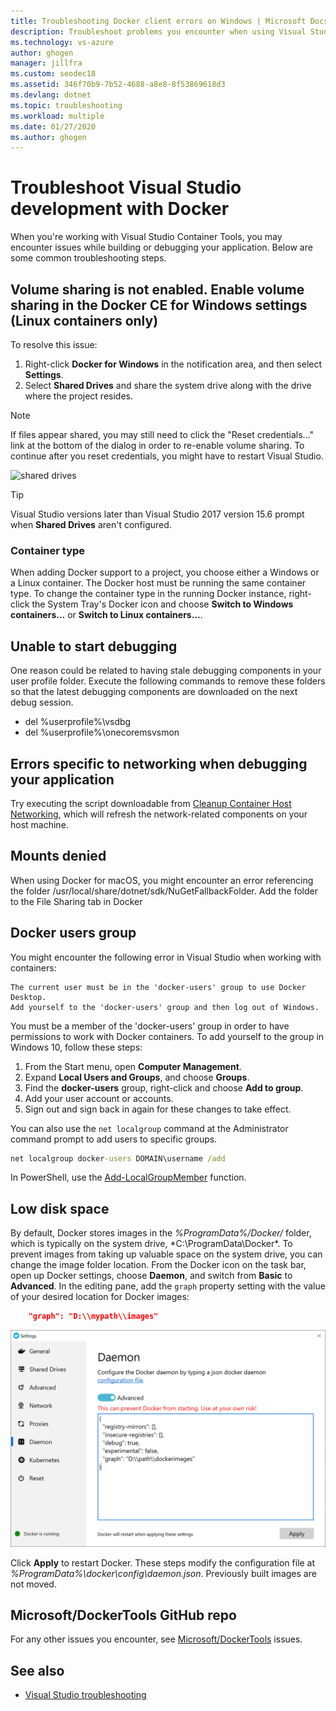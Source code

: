 ```yaml
---
title: Troubleshooting Docker client errors on Windows | Microsoft Docs
description: Troubleshoot problems you encounter when using Visual Studio to create and deploy web apps to Docker on Windows by using Visual Studio.
ms.technology: vs-azure
author: ghogen
manager: jillfra
ms.custom: seodec18
ms.assetid: 346f70b9-7b52-4688-a8e8-8f53869618d3
ms.devlang: dotnet
ms.topic: troubleshooting
ms.workload: multiple
ms.date: 01/27/2020
ms.author: ghogen
---
```

# Troubleshoot Visual Studio development with Docker

When you're working with Visual Studio Container Tools, you may encounter issues while building or debugging your application. Below are some common troubleshooting steps.

## Volume sharing is not enabled. Enable volume sharing in the Docker CE for Windows settings  (Linux containers only)

To resolve this issue:

1. Right-click **Docker for Windows** in the notification area, and then select **Settings**.
1. Select **Shared Drives** and share the system drive along with the drive where the project resides.

> [!NOTE]
> If files appear shared, you may still need to click the "Reset credentials..." link at the bottom of the dialog in order to re-enable volume sharing. To continue after you reset credentials, you might have to restart Visual Studio.

![shared drives](media/troubleshooting-docker-errors/shareddrives.png)

> [!TIP]
> Visual Studio versions later than Visual Studio 2017 version 15.6 prompt when **Shared Drives** aren't configured.

### Container type

When adding Docker support to a project, you choose either a Windows or a Linux container. The Docker host must be running the same container type. To change the container type in the running Docker instance, right-click the System Tray's Docker icon and choose **Switch to Windows containers...** or **Switch to Linux containers...**.

## Unable to start debugging

One reason could be related to having stale debugging components in your user profile folder. Execute the following commands to remove these folders so that the latest debugging components are downloaded on the next debug session.

- del %userprofile%\vsdbg
- del %userprofile%\onecoremsvsmon

## Errors specific to networking when debugging your application

Try executing the script downloadable from [Cleanup Container Host Networking](https://github.com/MicrosoftDocs/Virtualization-Documentation/tree/master/windows-server-container-tools/CleanupContainerHostNetworking),
which will refresh the network-related components on your host machine.

## Mounts denied

When using Docker for macOS, you might encounter an error referencing the folder /usr/local/share/dotnet/sdk/NuGetFallbackFolder. Add the folder to the File Sharing tab in Docker

## Docker users group

You might encounter the following error in Visual Studio when working with containers:

```
The current user must be in the 'docker-users' group to use Docker Desktop. 
Add yourself to the 'docker-users' group and then log out of Windows.
```

You must be a member of the 'docker-users' group in order to have permissions to work with Docker containers.  To add yourself to the group in Windows 10, follow these steps:

1. From the Start menu, open **Computer Management**.
1. Expand **Local Users and Groups**, and choose **Groups**.
1. Find the **docker-users** group, right-click and choose **Add to group**.
1. Add your user account or accounts.
1. Sign out and sign back in again for these changes to take effect.

You can also use the `net localgroup` command at the Administrator command prompt to add users to specific groups.

```cmd
net localgroup docker-users DOMAIN\username /add
```

In PowerShell, use the [Add-LocalGroupMember](/powershell/module/microsoft.powershell.localaccounts/add-localgroupmember) function.

## Low disk space

By default, Docker stores images in the *%ProgramData%/Docker/* folder, which is typically on the system drive, *C:\ProgramData\Docker\*. To prevent images from taking up valuable space on the system drive, you can change the image folder location.  From the Docker icon on the task bar, open up Docker settings, choose **Daemon**, and switch from **Basic** to **Advanced**. In the editing pane, add the `graph` property setting with the value of your desired location for Docker images:

```json
    "graph": "D:\\mypath\\images"
```

![Screenshot of Docker image location setting](media/troubleshooting-docker-errors/docker-settings-image-location.png)

Click **Apply** to restart Docker. These steps modify the configuration file at *%ProgramData%\docker\config\daemon.json*. Previously built images are not moved.

## Microsoft/DockerTools GitHub repo

For any other issues you encounter, see  [Microsoft/DockerTools](https://github.com/microsoft/dockertools/issues) issues.

## See also

- [Visual Studio troubleshooting](/troubleshoot/visualstudio/welcome-visual-studio/)